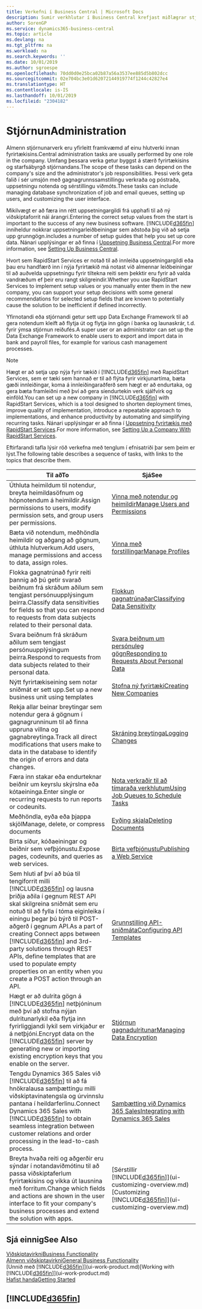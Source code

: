 ```yaml
---
title: Verkefni í Business Central | Microsoft Docs
description: Sumir verkhlutar í Business Central krefjast miðlægrar stjórnunar og uppsetningar. Sjáðu hverjir þeir eru og lærðu hvað skal gera.
author: SorenGP
ms.service: dynamics365-business-central
ms.topic: article
ms.devlang: na
ms.tgt_pltfrm: na
ms.workload: na
ms.search.keywords: ''
ms.date: 10/01/2019
ms.author: sgroespe
ms.openlocfilehash: 70dd0d0e25bca02b87a56a3537ee885d5b802dcc
ms.sourcegitcommit: 02e704bc3e01d62072144919774f1244c42827e4
ms.translationtype: HT
ms.contentlocale: is-IS
ms.lasthandoff: 10/01/2019
ms.locfileid: "2304182"
---
```

# <a name="administration"></a><span data-ttu-id="c9d6a-104">Stjórnun</span><span class="sxs-lookup"><span data-stu-id="c9d6a-104">Administration</span></span>
<span data-ttu-id="c9d6a-105">Almenn stjórnunarverk eru yfirleitt framkvæmd af einu hlutverki innan fyrirtækisins.</span><span class="sxs-lookup"><span data-stu-id="c9d6a-105">Central administration tasks are usually performed by one role in the company.</span></span> <span data-ttu-id="c9d6a-106">Umfang þessara verka getur byggst á stærð fyrirtækisins og starfsábyrgð stjórnandans.</span><span class="sxs-lookup"><span data-stu-id="c9d6a-106">The scope of these tasks can depend on the company's size and the administrator's job responsibilities.</span></span> <span data-ttu-id="c9d6a-107">Þessi verk geta falið í sér umsjón með gagnagrunnssamstillingu verkraða og póstraða, uppsetningu notenda og sérstillingu viðmóts.</span><span class="sxs-lookup"><span data-stu-id="c9d6a-107">These tasks can include managing database synchronization of job and email queues, setting up users, and customizing the user interface.</span></span>  

<span data-ttu-id="c9d6a-108">Mikilvægt er að færa inn rétt uppsetningargildi frá upphafi til að ný viðskiptaforrit nái árangri.</span><span class="sxs-lookup"><span data-stu-id="c9d6a-108">Entering the correct setup values from the start is important to the success of any new business software.</span></span> [!INCLUDE[d365fin](includes/d365fin_md.md)] <span data-ttu-id="c9d6a-109">inniheldur nokkrar uppsetningarleiðbeiningar sem aðstoða þig við að setja upp grunngögn.</span><span class="sxs-lookup"><span data-stu-id="c9d6a-109">includes a number of setup guides that help you set up core data.</span></span> <span data-ttu-id="c9d6a-110">Nánari upplýsingar er að finna í [Uppsetning Business Central](setup.md).</span><span class="sxs-lookup"><span data-stu-id="c9d6a-110">For more information, see [Setting Up Business Central](setup.md).</span></span>

<span data-ttu-id="c9d6a-111">Hvort sem RapidStart Services er notað til að innleiða uppsetningargildi eða þau eru handfærð inn í nýja fyrirtækið má notast við almennar leiðbeiningar til að auðvelda uppsetningu fyrir tiltekna reiti sem þekktir eru fyrir að valda vandræðum ef þeir eru rangt skilgreindir.</span><span class="sxs-lookup"><span data-stu-id="c9d6a-111">Whether you use RapidStart Services to implement setup values or you manually enter them in the new company, you can support your setup decisions with some general recommendations for selected setup fields that are known to potentially cause the solution to be inefficient if defined incorrectly.</span></span>  

<span data-ttu-id="c9d6a-112">Yfirnotandi eða stjórnandi getur sett upp Data Exchange Framework til að gera notendum kleift að flytja út og flytja inn gögn í banka og launaskrár, t.d. fyrir ýmsa stjórnun reiðufés.</span><span class="sxs-lookup"><span data-stu-id="c9d6a-112">A super user or an administrator can set up the Data Exchange Framework to enable users to export and import data in bank and payroll files, for example for various cash management processes.</span></span>

> [!NOTE]
> <span data-ttu-id="c9d6a-113">Hægt er að setja upp nýja fyrir tækið í [!INCLUDE[d365fin](includes/d365fin_md.md)] með RapidStart Services, sem er tæki sem hannað er til að flýta fyrir virkjunartíma, bæta gæði innleiðingar, koma á innleiðingaraðferð sem hægt er að endurtaka, og gera bæta framleiðni með því að gera síendurtekin verk sjálfvirk og einföld.</span><span class="sxs-lookup"><span data-stu-id="c9d6a-113">You can set up a new company in [!INCLUDE[d365fin](includes/d365fin_md.md)] with RapidStart Services, which is a tool designed to shorten deployment times, improve quality of implementation, introduce a repeatable approach to implementations, and enhance productivity by automating and simplifying recurring tasks.</span></span> <span data-ttu-id="c9d6a-114">Nánari upplýsingar er að finna í [Uppsetning fyrirtækis með RapidStart Services](admin-set-up-a-company-with-rapidstart.md).</span><span class="sxs-lookup"><span data-stu-id="c9d6a-114">For more information, see [Setting Up a Company With RapidStart Services](admin-set-up-a-company-with-rapidstart.md).</span></span>

<span data-ttu-id="c9d6a-115">Eftirfarandi tafla lýsir röð verkefna með tenglum í efnisatriði þar sem þeim er lýst.</span><span class="sxs-lookup"><span data-stu-id="c9d6a-115">The following table describes a sequence of tasks, with links to the topics that describe them.</span></span>   

|<span data-ttu-id="c9d6a-116">**Til að**</span><span class="sxs-lookup"><span data-stu-id="c9d6a-116">**To**</span></span>|<span data-ttu-id="c9d6a-117">**Sjá**</span><span class="sxs-lookup"><span data-stu-id="c9d6a-117">**See**</span></span>|  
|------------|-------------|  
|<span data-ttu-id="c9d6a-118">Úthluta heimildum til notendur, breyta heimildasöfnum og hópnotendum á heimildir.</span><span class="sxs-lookup"><span data-stu-id="c9d6a-118">Assign permissions to users, modify permission sets, and group users per permissions.</span></span>|[<span data-ttu-id="c9d6a-119">Vinna með notendur og heimildir</span><span class="sxs-lookup"><span data-stu-id="c9d6a-119">Manage Users and Permissions</span></span>](ui-how-users-permissions.md)|
|<span data-ttu-id="c9d6a-120">Bæta við notendum, meðhöndla heimildir og aðgang að gögnum, úthluta hlutverkum.</span><span class="sxs-lookup"><span data-stu-id="c9d6a-120">Add users, manage permissions and access to data, assign roles.</span></span>|[<span data-ttu-id="c9d6a-121">Vinna með forstillingar</span><span class="sxs-lookup"><span data-stu-id="c9d6a-121">Manage Profiles</span></span>](admin-users-profiles-roles.md)|
|<span data-ttu-id="c9d6a-122">Flokka gagnatrúnað fyrir reiti þannig að þú getir svarað beiðnum frá skráðum aðilum sem tengjast persónuupplýsingum þeirra.</span><span class="sxs-lookup"><span data-stu-id="c9d6a-122">Classify data sensitivities for fields so that you can respond to requests from data subjects related to their personal data.</span></span>|[<span data-ttu-id="c9d6a-123">Flokkun gagnatrúnaðar</span><span class="sxs-lookup"><span data-stu-id="c9d6a-123">Classifying Data Sensitivity</span></span>](admin-classifying-data-sensitivity.md)|
|<span data-ttu-id="c9d6a-124">Svara beiðnum frá skráðum aðilum sem tengjast persónuupplýsingum þeirra.</span><span class="sxs-lookup"><span data-stu-id="c9d6a-124">Respond to requests from data subjects related to their personal data.</span></span>|[<span data-ttu-id="c9d6a-125">Svara beiðnum um persónuleg gögn</span><span class="sxs-lookup"><span data-stu-id="c9d6a-125">Responding to Requests About Personal Data</span></span>](admin-responding-to-requests-about-personal-data.md)|
|<span data-ttu-id="c9d6a-126">Nýtt fyrirtækiseining sem notar sniðmát er sett upp.</span><span class="sxs-lookup"><span data-stu-id="c9d6a-126">Set up a new business unit using templates</span></span>|[<span data-ttu-id="c9d6a-127">Stofna ný fyrirtæki</span><span class="sxs-lookup"><span data-stu-id="c9d6a-127">Creating New Companies</span></span>](about-new-company.md)|
|<span data-ttu-id="c9d6a-128">Rekja allar beinar breytingar sem notendur gera á gögnum í gagnagrunninum til að finna uppruna villna og gagnabreytinga.</span><span class="sxs-lookup"><span data-stu-id="c9d6a-128">Track all direct modifications that users make to data in the database to identify the origin of errors and data changes.</span></span>|[<span data-ttu-id="c9d6a-129">Skráning breytinga</span><span class="sxs-lookup"><span data-stu-id="c9d6a-129">Logging Changes</span></span>](across-log-changes.md)|  
|<span data-ttu-id="c9d6a-130">Færa inn stakar eða endurteknar beiðnir um keyrslu skýrslna eða kótaeininga.</span><span class="sxs-lookup"><span data-stu-id="c9d6a-130">Enter single or recurring requests to run reports or codeunits.</span></span>|[<span data-ttu-id="c9d6a-131">Nota verkraðir til að tímaraða verkhlutum</span><span class="sxs-lookup"><span data-stu-id="c9d6a-131">Using Job Queues to Schedule Tasks</span></span>](admin-job-queues-schedule-tasks.md)|  
|<span data-ttu-id="c9d6a-132">Meðhöndla, eyða eða þjappa skjöl</span><span class="sxs-lookup"><span data-stu-id="c9d6a-132">Manage, delete, or compress documents</span></span>|[<span data-ttu-id="c9d6a-133">Eyðing skjala</span><span class="sxs-lookup"><span data-stu-id="c9d6a-133">Deleting Documents</span></span>](admin-manage-documents.md)|  
|<span data-ttu-id="c9d6a-134">Birta síður, kóðaeiningar og beiðnir sem vefþjónustu.</span><span class="sxs-lookup"><span data-stu-id="c9d6a-134">Expose pages, codeunits, and queries as web services.</span></span>|[<span data-ttu-id="c9d6a-135">Birta vefþjónustu</span><span class="sxs-lookup"><span data-stu-id="c9d6a-135">Publishing a Web Service</span></span>](across-how-publish-web-service.md)|
|<span data-ttu-id="c9d6a-136">Sem hluti af því að búa til tengiforrit milli [!INCLUDE[d365fin](includes/d365fin_md.md)] og lausna þriðja aðila í gegnum REST API skal skilgreina sniðmát sem eru notuð til að fylla í tóma eiginleika í einingu þegar þú býrð til POST-aðgerð í gegnum API.</span><span class="sxs-lookup"><span data-stu-id="c9d6a-136">As a part of creating Connect apps between [!INCLUDE[d365fin](includes/d365fin_md.md)] and 3rd-party solutions through REST APIs, define templates that are used to populate empty properties on an entity when you create a POST action through an API.</span></span>|[<span data-ttu-id="c9d6a-137">Grunnstilling API-sniðmáta</span><span class="sxs-lookup"><span data-stu-id="c9d6a-137">Configuring API Templates</span></span>](admin-configuring-api-template.md)|
|<span data-ttu-id="c9d6a-138">Hægt er að dulrita gögn á [!INCLUDE[d365fin](includes/d365fin_md.md)] netþjóninum með því að stofna nýjan dulritunarlykil eða flytja inn fyrirliggjandi lykil sem virkjaður er á netþjóni.</span><span class="sxs-lookup"><span data-stu-id="c9d6a-138">Encrypt data on the [!INCLUDE[d365fin](includes/d365fin_md.md)] server by generating new or importing existing encryption keys that you enable on the server.</span></span>|[<span data-ttu-id="c9d6a-139">Stjórnun gagnadulritunar</span><span class="sxs-lookup"><span data-stu-id="c9d6a-139">Managing Data Encryption</span></span>](admin-manage-data-encryption.md)|
|<span data-ttu-id="c9d6a-140">Tengdu Dynamics 365 Sales við [!INCLUDE[d365fin](includes/d365fin_md.md)] til að fá hnökralausa samþættingu milli viðskiptavinatengsla og úrvinnslu pantana í heildarferlinu.</span><span class="sxs-lookup"><span data-stu-id="c9d6a-140">Connect Dynamics 365 Sales with [!INCLUDE[d365fin](includes/d365fin_md.md)] to obtain seamless integration between customer relations and order processing in the lead-to-cash process.</span></span>|[<span data-ttu-id="c9d6a-141">Samþætting við Dynamics 365 Sales</span><span class="sxs-lookup"><span data-stu-id="c9d6a-141">Integrating with Dynamics 365 Sales</span></span>](admin-prepare-dynamics-365-for-sales-for-integration.md)|
|<span data-ttu-id="c9d6a-142">Breyta hvaða reiti og aðgerðir eru sýndar í notandaviðmótinu til að passa viðskiptaferlum fyrirtækisins og víkka út lausnina með forritum.</span><span class="sxs-lookup"><span data-stu-id="c9d6a-142">Change which fields and actions are shown in the user interface to fit your company's business processes and extend the solution with apps.</span></span>|<span data-ttu-id="c9d6a-143">[Sérstillir [!INCLUDE[d365fin](includes/d365fin_md.md)]](ui-customizing-overview.md)</span><span class="sxs-lookup"><span data-stu-id="c9d6a-143">[Customizing [!INCLUDE[d365fin](includes/d365fin_md.md)]](ui-customizing-overview.md)</span></span>|

## <a name="see-also"></a><span data-ttu-id="c9d6a-144">Sjá einnig</span><span class="sxs-lookup"><span data-stu-id="c9d6a-144">See Also</span></span>
[<span data-ttu-id="c9d6a-145">Viðskiptavirkni</span><span class="sxs-lookup"><span data-stu-id="c9d6a-145">Business Functionality</span></span>](across-business-functionality.md)  
[<span data-ttu-id="c9d6a-146">Almenn viðskiptavirkni</span><span class="sxs-lookup"><span data-stu-id="c9d6a-146">General Business Functionality</span></span>](ui-across-business-areas.md)  
<span data-ttu-id="c9d6a-147">[Unnið með [!INCLUDE[d365fin](includes/d365fin_md.md)]](ui-work-product.md)</span><span class="sxs-lookup"><span data-stu-id="c9d6a-147">[Working with [!INCLUDE[d365fin](includes/d365fin_md.md)]](ui-work-product.md)</span></span>  
[<span data-ttu-id="c9d6a-148">Hafist handa</span><span class="sxs-lookup"><span data-stu-id="c9d6a-148">Getting Started</span></span>](product-get-started.md)    

## [!INCLUDE[d365fin](includes/free_trial_md.md)]  
